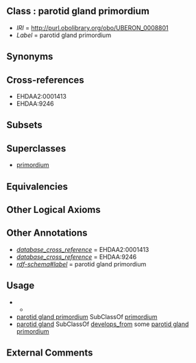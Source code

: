 
## Class : parotid gland primordium

 * *IRI* = http://purl.obolibrary.org/obo/UBERON_0008801
 * *Label* = parotid gland primordium

## Synonyms


## Cross-references

 * EHDAA2:0001413
 * EHDAA:9246

## Subsets


## Superclasses

 * [primordium](../../UBERON/48/UBERON_0001048.md)

## Equivalencies


## Other Logical Axioms


## Other Annotations

 * *[database_cross_reference](../../ef/oboInOwl#hasDbXref.md)* = EHDAA2:0001413
 * *[database_cross_reference](../../ef/oboInOwl#hasDbXref.md)* = EHDAA:9246
 * *[rdf-schema#label](../../el/rdf-schema#label.md)* = parotid gland primordium

## Usage

 * -
 * [parotid gland primordium](../../UBERON/01/UBERON_0008801.md) SubClassOf [primordium](../../UBERON/48/UBERON_0001048.md)
 * [parotid gland](../../UBERON/31/UBERON_0001831.md) SubClassOf [develops_from](../../RO/02/RO_0002202.md) some [parotid gland primordium](../../UBERON/01/UBERON_0008801.md)

## External Comments

